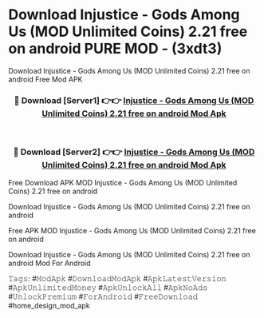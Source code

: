 # Download Injustice - Gods Among Us (MOD Unlimited Coins) 2.21 free on android PURE MOD - (3xdt3)
Download Injustice - Gods Among Us (MOD Unlimited Coins) 2.21 free on android Free Mod APK

<div align="center">
<h3>🔴 Download [Server1] 👉👉 <a href="https://apk-comot.site?title=Injustice_-_Gods_Among_Us_(MOD_Unlimited_Coins)_2.21_free_on_android">Injustice - Gods Among Us (MOD Unlimited Coins) 2.21 free on android Mod Apk</a></h3><br>

<h3>🔴 Download [Server2] 👉👉 <a href="https://apk-comot.site?title=Injustice_-_Gods_Among_Us_(MOD_Unlimited_Coins)_2.21_free_on_android">Injustice - Gods Among Us (MOD Unlimited Coins) 2.21 free on android Mod Apk</a></h3>
</div>


Free Download APK MOD Injustice - Gods Among Us (MOD Unlimited Coins) 2.21 free on android

Download Injustice - Gods Among Us (MOD Unlimited Coins) 2.21 free on android 

Free APK MOD Injustice - Gods Among Us (MOD Unlimited Coins) 2.21 free on android 

Download Injustice - Gods Among Us (MOD Unlimited Coins) 2.21 free on android Mod For Android

𝚃𝚊𝚐𝚜: #𝙼𝚘𝚍𝙰𝚙𝚔 #𝙳𝚘𝚠𝚗𝚕𝚘𝚊𝚍𝙼𝚘𝚍𝙰𝚙𝚔 #𝙰𝚙𝚔𝙻𝚊𝚝𝚎𝚜𝚝𝚅𝚎𝚛𝚜𝚒𝚘𝚗 #𝙰𝚙𝚔𝚄𝚗𝚕𝚒𝚖𝚒𝚝𝚎𝚍𝙼𝚘𝚗𝚎𝚢 #𝙰𝚙𝚔𝚄𝚗𝚕𝚘𝚌𝚔𝙰𝚕𝚕 #𝙰𝚙𝚔𝙽𝚘𝙰𝚍𝚜 #𝚄𝚗𝚕𝚘𝚌𝚔𝙿𝚛𝚎𝚖𝚒𝚞𝚖 #𝙵𝚘𝚛𝙰𝚗𝚍𝚛𝚘𝚒𝚍 #𝙵𝚛𝚎𝚎𝙳𝚘𝚠𝚗𝚕𝚘𝚊𝚍 #home_design_mod_apk